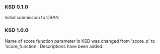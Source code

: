### KSD 0.1.0
Initial submission to CRAN

### KSD 1.0.0
Name of score function parameter in KSD was changed from
'score_q' to 'score_function'.
Descriptions have been added.
